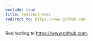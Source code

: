 ```yaml
---
exclude: true
title: redirect-test
redirect_to: https://www.github.com
---
```

Redirecting to <https://www.github.com>.

